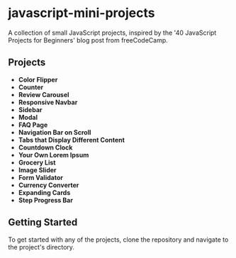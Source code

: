 # javascript-mini-projects

A collection of small JavaScript projects, inspired by the '40 JavaScript Projects for Beginners' blog post from freeCodeCamp.

## Projects

- **Color Flipper**
- **Counter**
- **Review Carousel**
- **Responsive Navbar**
- **Sidebar**
- **Modal**
- **FAQ Page**
- **Navigation Bar on Scroll**
- **Tabs that Display Different Content**
- **Countdown Clock**
- **Your Own Lorem Ipsum**
- **Grocery List**
- **Image Slider**
- **Form Validator**
- **Currency Converter**
- **Expanding Cards**
- **Step Progress Bar**

## Getting Started

To get started with any of the projects, clone the repository and navigate to the project's directory.
